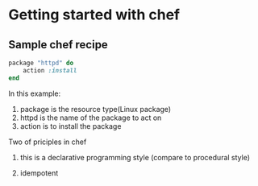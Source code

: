 # Getting started with chef


## Sample chef recipe

```ruby
package "httpd" do
    action :install
end
```

In this example:
1. package is the resource type(Linux package)
1. httpd is the name of the package to act on
1. action is to install the package

Two of priciples in chef

1. this is a declarative programming style (compare to procedural style)

2. idempotent